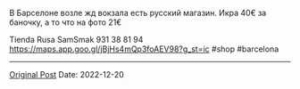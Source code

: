В Барселоне возле жд вокзала есть русский магазин. Икра 40€ за баночку, а то что на фото 21€

Tienda Rusa SamSmak
931 38 81 94
https://maps.app.goo.gl/jBjHs4mQp3foAEV98?g_st=ic #shop #barcelona

---
[Original Post](https://t.me/lev2tarragona/765)
Date: 2022-12-20
